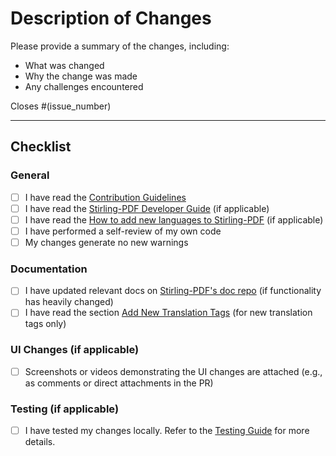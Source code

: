 # Description of Changes

Please provide a summary of the changes, including:

- What was changed
- Why the change was made
- Any challenges encountered

Closes #(issue_number)

---

## Checklist

### General

- [ ] I have read the [Contribution Guidelines](https://github.com/Stirling-Tools/Stirling-PDF/blob/main/CONTRIBUTING.md)
- [ ] I have read the [Stirling-PDF Developer Guide](https://github.com/Stirling-Tools/Stirling-PDF/blob/main/DeveloperGuide.md) (if applicable)
- [ ] I have read the [How to add new languages to Stirling-PDF](https://github.com/Stirling-Tools/Stirling-PDF/blob/main/HowToAddNewLanguage.md) (if applicable)
- [ ] I have performed a self-review of my own code
- [ ] My changes generate no new warnings

### Documentation

- [ ] I have updated relevant docs on [Stirling-PDF's doc repo](https://github.com/Stirling-Tools/Stirling-Tools.github.io/blob/main/docs/) (if functionality has heavily changed)
- [ ] I have read the section [Add New Translation Tags](https://github.com/Stirling-Tools/Stirling-PDF/blob/main/HowToAddNewLanguage.md#add-new-translation-tags) (for new translation tags only)

### UI Changes (if applicable)

- [ ] Screenshots or videos demonstrating the UI changes are attached (e.g., as comments or direct attachments in the PR)

### Testing (if applicable)

- [ ] I have tested my changes locally. Refer to the [Testing Guide](https://github.com/Stirling-Tools/Stirling-PDF/blob/main/DeveloperGuide.md#6-testing) for more details.

